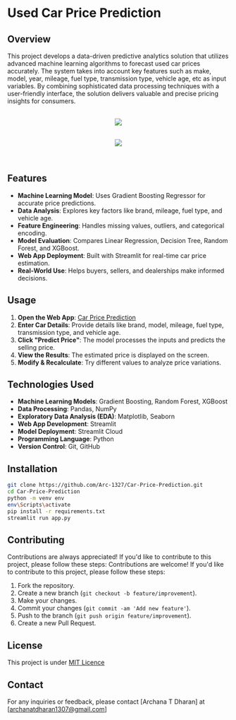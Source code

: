 # Used Car Price Prediction
## Overview
This project develops a data-driven predictive analytics solution that utilizes advanced machine learning algorithms to forecast used car prices accurately. 
The system takes into account key features such as make, model, year, mileage, fuel type, transmission type, vehicle age, etc 
as input variables. By combining sophisticated data processing techniques with a user-friendly interface, the solution 
delivers valuable and precise pricing insights for consumers.

<p align="center">
  <br>
  <img src="https://github.com/user-attachments/assets/679420e1-c62d-42f1-b0c2-31cde7aba723"/>
</p>
<p align="center">
  <br>
  <img src="https://github.com/user-attachments/assets/705a0544-b9a7-4cbc-a254-cf98eae8772a"/>
</p> 
<br>

## Features
* **Machine Learning Model**: Uses Gradient Boosting Regressor for accurate price predictions.
* **Data Analysis**: Explores key factors like brand, mileage, fuel type, and vehicle age.
* **Feature Engineering**: Handles missing values, outliers, and categorical encoding.
* **Model Evaluation**: Compares Linear Regression, Decision Tree, Random Forest, and XGBoost.
* **Web App Deployment**: Built with Streamlit for real-time car price estimation.
* **Real-World Use**: Helps buyers, sellers, and dealerships make informed decisions.

## Usage  
1. **Open the Web App**: [Car Price Prediction](https://car-price-prediction-2kevc4iyv5vrexssiocuoz.streamlit.app/)  
2. **Enter Car Details**: Provide details like brand, model, mileage, fuel type, transmission type, and vehicle age.  
3. **Click "Predict Price"**: The model processes the inputs and predicts the selling price.  
4. **View the Results**: The estimated price is displayed on the screen.  
5. **Modify & Recalculate**: Try different values to analyze price variations.  

## Technologies Used 
* **Machine Learning Models**: Gradient Boosting, Random Forest, XGBoost
* **Data Processing**: Pandas, NumPy
* **Exploratory Data Analysis (EDA)**: Matplotlib, Seaborn
* **Web App Development**: Streamlit
* **Model Deployment**: Streamlit Cloud
* **Programming Language**: Python
* **Version Control**: Git, GitHub

## Installation 
```bash
git clone https://github.com/Arc-1327/Car-Price-Prediction.git
cd Car-Price-Prediction
python -m venv env
env\Scripts\activate
pip install -r requirements.txt
streamlit run app.py
```
## Contributing
Contributions are always appreciated! If you'd like to contribute to this project, please follow these steps:
Contributions are welcome! If you'd like to contribute to this project, please follow these steps:
1. Fork the repository.
2. Create a new branch (`git checkout -b feature/improvement`).
3. Make your changes.
4. Commit your changes (`git commit -am 'Add new feature'`).
5. Push to the branch (`git push origin feature/improvement`).
6. Create a new Pull Request.

## License
This project is under [MIT Licence](LICENSE)

## Contact
For any inquiries or feedback, please contact [Archana T Dharan] at [archanatdharan1307@gmail.com]





